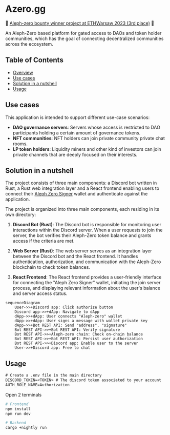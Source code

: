 # Azero.gg

🎉 [Aleph-zero bounty winner project at ETHWarsaw 2023 (3rd place)](https://devpost.com/software/azero-gg) 🎉

An Aleph-Zero based platform for gated access to DAOs and token holder communities, which has the goal of connecting decentralized communities across the ecosystem.




## Table of Contents

- [Overview](#overview)
- [Use cases](#use-cases)
- [Solution in a nutshell](#solution-in-a-nutshell)
- [Usage](#usage)

## Use cases

This application is intended to support different use-case scenarios:

- **DAO governance servers**: Servers whose access is restricted to DAO participants holding a certain amount of governance tokens.
- **NFT communities**: NFT holders can join private community private chat rooms.
- **LP token holders**: Liquidity miners and other kind of investors can join private channels that are deeply focused on their interests.

## Solution in a nutshell

The project consists of three main components: a Discord bot written in Rust, a Rust web integration layer and a React frontend enabling users to connect their [Aleph Zero Signer](https://alephzero.org/signer) wallet and authenticate against the application.

The project is organized into three main components, each residing in its own directory:

1. **Discord Bot (Rust)**: The Discord bot is responsible for monitoring user interactions within the Discord server. When a user requests to join the server, the bot verifies their Aleph-Zero token balance and grants access if the criteria are met.

2. **Web Server (Rust)**: The web server serves as an integration layer between the Discord bot and the React frontend. It handles authentication, authorization, and communication with the Aleph-Zero blockchain to check token balances.

3. **React Frontend**: The React frontend provides a user-friendly interface for connecting the "Aleph Zero Signer" wallet, initiating the join server process, and displaying relevant information about the user's balance and server access status.

```mermaid
sequenceDiagram
    User->>+Discord app: Click authorize button
    Discord app->>+dApp: Navigate to dApp
    dApp->>+dApp: User connects "Aleph-zero" wallet
    dApp->>+dApp: User signs a message with wallet private key
    dApp->>+Bot REST API: Send "address", "signature"
    Bot REST API->>+Bot REST API: Verify signature
    Bot REST API->>+Aleph-zero chain: Check on-chain balance
    Bot REST API->>+Bot REST API: Persist user authorization
    Bot REST API->>+Discord app: Enable user to the server
    User->>+Discord app: Free to chat
```

## Usage

```txt
# Create a .env file in the main directory
DISCORD_TOKEN=<TOKEN> # The discord token associated to your account
AUTH_ROLE_NAME=Authorization
```

Open 2 terminals
```bash
# Frontend
npm install
npm run dev
```

```bash
# Backend
cargo +nightly run
```
